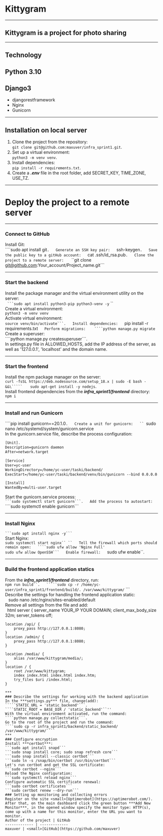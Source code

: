 # Kittygram
***
## Kittygram is a project for photo sharing
***
## Technology
## Python 3.10
## Django3
* djangorestframework
* Nginx
* Gunicorn
***
## Installation on local server
1. Clone the project from the repository:  
```git clone git@github.com:maxuver/infra_sprint1.git```.
2. Set up a virtual environment:  
```python3 -m venv venv```.
3. Install dependencies:  
```pip install -r requirements.txt```.
4. Create a ***.env*** file in the root folder, add SECRET_KEY, TIME_ZONE, USE_TZ.
***
# Deploy the project to a remote server
***
 ### Connect to GitHub
Install Git:  
````sudo apt install git```.  
Generate an SSH key pair:  
```ssh-keygen```.  
Save the public key to a gitHub account:  
```cat .ssh/id_rsa.pub```.  
Clone the project to a remote server:  
``` ``git clone git@github.com:Your_account/Project_name.git```  
***
### Start the backend
Install the package manager and the virtual environment utility on the server:  
`` ```sudo apt install python3-pip python3-venv -y`` ``  
Create a virtual environment:  
````python3 -m venv venv ````  
Activate virtual environment:  
````source venv/bin/activate```.  
Install dependencies:  
````pip install -r requirements.txt```  
Perform migrations:   
````python manage.py migrate```  
Create a superuser:  
````python manage.py createsuperuser```.  
In settings.py file in ALLOWED_HOSTS, add the IP address of the server, as well as '127.0.0.1', 'localhost' and the domain name.  
***
### Start the frontend
Install the npm package manager on the server:  
```curl -fsSL https://deb.nodesource.com/setup_18.x | sudo -E bash - &&\`````  
``` ```sudo apt-get install -y nodejs```.  
Install frontend dependencies from the ***infra_sprint1/frontend*** directory:  
``npm i``  
***
### Install and run Gunicorn
````pip install gunicorn==20.1.0```.  
Create a unit for gunicorn:  
`` ```sudo nano /etc/systemd/system/gunicorn.service `` ``  
In the gunicorn.service file, describe the process configuration:
```html
[Unit].
Description=gunicorn daemon 
After=network.target 

[Service]
User=yc-user 
WorkingDirectory=/home/yc-user/taski/backend/
ExecStart=/home/yc-user/taski/backend/venv/bin/gunicorn --bind 0.0.0.0.0:8000 backend.wsgi

[Install]
WantedBy=multi-user.target  
```

Start the gunicorn.service process:  
`` ```sudo systemctl start gunicorn```.  
Add the process to autostart:  
`` ````sudo systemctl enable gunicorn```  
***
### Install Nginx
`` ```sudo apt install nginx -y``` ``  
Start Nginx:  
```sudo systemctl start nginx`` ``  
Tell the firewall which ports should remain open:  
````sudo ufw allow 'Nginx Full'```  
````sudo ufw allow OpenSSH```  
Enable firewall:  
````sudo ufw enable``.  
***
### Build the frontend application statics
From the ***infra_sprint1/frontend*** directory, run:  
```npm run build``.  
`````sudo cp -r /home/yc-user/infra_sprint1/frontend/build/. /var/www/kittygram/``` ```  
Describe the settings for handling the frontend application static:   
`` `` sudo nano /etc/nginx/sites-enabled/default`` ``  
Remove all settings from the file and add:  
`` ``html
server {
    server_name YOUR_IP YOUR DOMAIN;
    client_max_body_size 32m;
    server_tokens off;

    location /api/ {
        proxy_pass http://127.0.0.1:8080;
    }
    location /admin/ {
        proxy_pass http://127.0.0.1:8080;
    }

    location /media/ {
        alias /var/www/kittygram/media/;
    }
    location / {
        root /var/www/kittygram;
        index index.html index.html index.htm;
        try_files $uri /index.html;
    }
```
***
### Describe the settings for working with the backend application
In the ***settings.py*** file, change(add):  
`````STATIC_URL = 'static_backend'```.
````STATIC_ROOT = BASE_DIR / 'static_backend'``''  
With the virtual environment activated, run the command:  
````python manage.py collectstatic```.  
Go to the root of the project and run the command:  
````sudo cp -r infra_sprint1/backend/static_backend/ /var/www/kittygram/````  
***
### Configure encryption
Install ***certbot***:  
```sudo apt install snapd```  
```sudo snap install core; sudo snap refresh core```  
```sudo snap install --classic certbot```  
```sudo ln -s /snap/bin/certbot /usr/bin/certbot```  
Let's run certbot and get the SSL certificate:  
```sudo certbot --nginx```  
Reload the Nginx configuration:   
```sudo systemctl reload nginx```  
Configure automatic SSL certificate renewal:  
```sudo certbot certificates```  
```sudo certbot renew --dry-run```  
### Setting up monitoring and collecting errors
Register on the site <small>[Uptimerobot](https://uptimerobot.com/).  
After that, on the main dashboard click the green button ***Add New Monitor***, in the opened window specify the monitor type: HTTP(s), come up with a name for this monitor, enter the URL you want to monitor.  
Author of the project | GitHub
------------- | -------------
maxuver | <small>[GitHub](https://github.com/maxuver)
